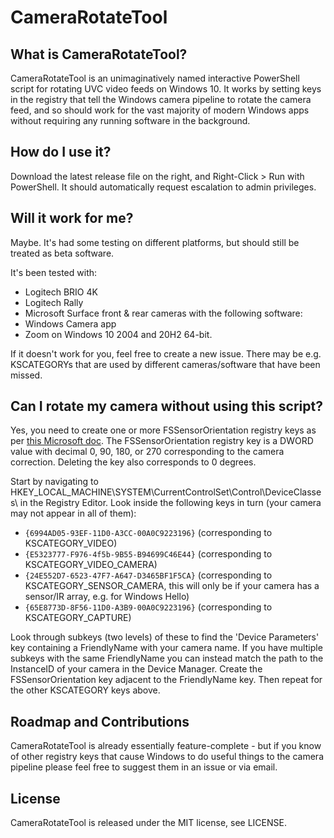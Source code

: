 # CameraRotateTool

## What is CameraRotateTool?
CameraRotateTool is an unimaginatively named interactive PowerShell script for rotating UVC video feeds on Windows 10. It works by setting keys in the registry that tell the Windows camera pipeline to rotate the camera feed, and so should work for the vast majority of modern Windows apps without requiring any running software in the background.

## How do I use it?
Download the latest release file on the right, and Right-Click > Run with PowerShell. It should automatically request escalation to admin privileges.

## Will it work for me?
Maybe. It's had some testing on different platforms, but should still be treated as beta software.

It's been tested with:
- Logitech BRIO 4K
- Logitech Rally
- Microsoft Surface front & rear cameras
with the following software:
- Windows Camera app
- Zoom
on Windows 10 2004 and 20H2 64-bit.

If it doesn't work for you, feel free to create a new issue. There may be e.g. KSCATEGORYs that are used by different cameras/software that have been missed.

## Can I rotate my camera without using this script?
Yes, you need to create one or more FSSensorOrientation registry keys as per [this Microsoft doc](https://docs.microsoft.com/en-us/windows-hardware/drivers/stream/camera-device-orientation). The FSSensorOrientation registry key is a DWORD value with decimal 0, 90, 180, or 270 corresponding to the camera correction. Deleting the key also corresponds to 0 degrees.

Start by navigating to HKEY_LOCAL_MACHINE\SYSTEM\CurrentControlSet\Control\DeviceClasses\ in the Registry Editor. Look inside the following keys in turn (your camera may not appear in all of them):
- `{6994AD05-93EF-11D0-A3CC-00A0C9223196}` (corresponding to KSCATEGORY_VIDEO)
- `{E5323777-F976-4f5b-9B55-B94699C46E44}` (corresponding to KSCATEGORY_VIDEO_CAMERA)
- `{24E552D7-6523-47F7-A647-D3465BF1F5CA}` (corresponding to KSCATEGORY_SENSOR_CAMERA, this will only be if your camera has a sensor/IR array, e.g. for Windows Hello)
- `{65E8773D-8F56-11D0-A3B9-00A0C9223196}` (corresponding to KSCATEGORY_CAPTURE)      

Look through subkeys (two levels) of these to find the 'Device Parameters' key containing a FriendlyName with your camera name. If you have multiple subkeys with the same FriendlyName you can instead match the path to the InstanceID of your camera in the Device Manager. Create the FSSensorOrientation key adjacent to the FriendlyName key. Then repeat for the other KSCATEGORY keys above.

## Roadmap and Contributions
CameraRotateTool is already essentially feature-complete - but if you know of other registry keys that cause Windows to do useful things to the camera pipeline please feel free to suggest them in an issue or via email.

## License
CameraRotateTool is released under the MIT license, see LICENSE.
